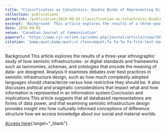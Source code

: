 ```yaml
---
title: "Classification as Catachresis: Double Binds of Representing Difference with Semiotic Infrastructure"
collection: publications
permalink: /publication/2019-09-01-Classification-as-Catachresis-Double-Binds-of-Representing-Difference-with-Semiotic-Infrastructure
excerpt: 'Background  This article explores the results of a three-year ethnographic study of how semiotic infrastructures- or digital standards and frameworks such as taxonomies, schemas, and ontologies that encode the meaning of data- are designed. Analysis  It examines debates over best practices in semiot...'
date: 2019-09-01
venue: 'Canadian Journal of Communication'
paperurl: 'https://www.cjc-online.ca/index.php/journal/article/view/3455'
citation: '&amp;quot;&amp;quot;<i class=&quot;fa fa-fw fa-file-text-o&quot; aria-hidden=&quot;true&quot;></i> Lindsay Poirier. 2019. &quot;Classification as Catachresis: Double Binds of Representing Difference with Semiotic Infrastructure.&quot; <i>Canadian Journal of Communication</i> 44(3).'
---
```

Background  This article explores the results of a three-year ethnographic study of how semiotic infrastructures- or digital standards and frameworks such as taxonomies, schemas, and ontologies that encode the meaning of data- are designed. Analysis  It examines debates over best practices in semiotic infrastructure design, such as how much complexity adopted languages should characterize versus how restrictive they should be. It also discusses political and pragmatic considerations that impact what and how information is represented in an information system.Conclusion and implications This article suggests that all databased representations are forms of data power, and that examining semiotic infrastructure design provides insight into how culturally informed conceptions of difference structure how we access knowledge about our social and material worlds.

[Access here](https://www.cjc-online.ca/index.php/journal/article/view/3455){:target="_blank"}
